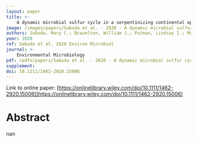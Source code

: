 ```yaml
---
layout: paper
title: >-
    A dynamic microbial sulfur cycle in a serpentinizing continental ophiolite
image: /images/papers/Sabuda et al. - 2020 - A dynamic microbial sulfur cycle in a serpentinizi.png
authors: Sabuda, Mary C.; Brazelton, William J.; Putman, Lindsay I.; McCollom, Tom M.; Hoehler, Tori M.; Kubo, Michael D. Y.; Cardace, Dawn; Schrenk, Matthew O.
year: 2020
ref: Sabuda et al. 2020 Environ Microbiol
journal: >-
    Environmental Microbiology
pdf: /pdfs/papers/Sabuda et al. - 2020 - A dynamic microbial sulfur cycle in a serpentinizi.pdf
supplement: 
doi: 10.1111/1462-2920.15006
---
```


Link to online paper: [https://onlinelibrary.wiley.com/doi/10.1111/1462-2920.15006](https://onlinelibrary.wiley.com/doi/10.1111/1462-2920.15006)

# Abstract

nan

